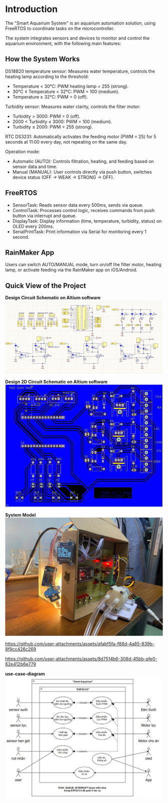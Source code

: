 # Introduction
The "Smart Aquarium System" is an aquarium automation solution, using FreeRTOS to coordinate tasks on the microcontroller.

The system integrates sensors and devices to monitor and control the aquarium environment, with the following main features:
## How the System Works
DS18B20 temperature sensor: Measures water temperature, controls the heating lamp according to the threshold:
- Temperature < 30°C: PWM heating lamp = 255 (strong).
- 30°C ≤ Temperature < 32°C: PWM = 100 (medium).
- Temperature ≥ 32°C: PWM = 0 (off).

Turbidity sensor: Measures water clarity, controls the filter motor:
- Turbidity > 3000: PWM = 0 (off).
- 2000 < Turbidity ≤ 3000: PWM = 100 (medium).
- Turbidity ≤ 2000: PWM = 255 (strong).

RTC DS3231: Automatically activates the feeding motor (PWM = 25) for 5 seconds at 11:00 every day, not repeating on the same day.

Operation mode:
- Automatic (AUTO): Controls filtration, heating, and feeding based on sensor data and time.
- Manual (MANUAL): User controls directly via push button, switches device status (OFF → WEAK → STRONG → OFF).
## FreeRTOS

- SensorTask: Reads sensor data every 500ms, sends via queue.
- ControlTask: Processes control logic, receives commands from push button via interrupt and queue.
- DisplayTask: Display information (time, temperature, turbidity, status) on OLED every 200ms.
- SerialPrintTask: Print information via Serial for monitoring every 1 second.

## RainMaker App

Users can switch AUTO/MANUAL mode, turn on/off the filter motor, heating lamp, or activate feeding via the RainMaker app on iOS/Android.

## Quick View of the Project

**Design Circuit Schematic on Altium software**
![image](Media/Schematic.jpg)

**Design 2D Circuit Schematic on Altium software**
![image](Media/2D.jpg)

**System Model**
![image](Media/System.jpg)


https://github.com/user-attachments/assets/afabf5fa-f88d-4a85-839b-8f9cc426c269


https://github.com/user-attachments/assets/8d7514b6-308d-45bb-afe0-62e412b6e779

**use-case-diagram**
![image](usecasediagram.jpg)





